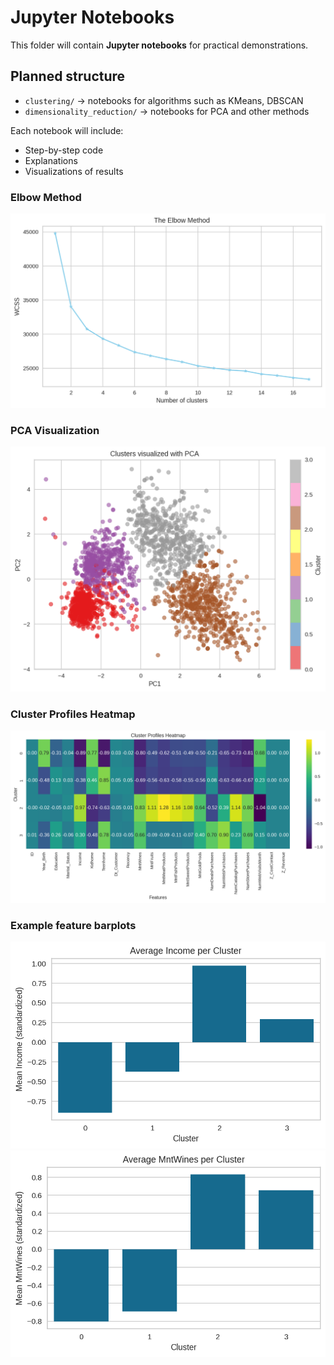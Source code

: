 # Jupyter Notebooks

This folder will contain **Jupyter notebooks** for practical demonstrations.

## Planned structure
- `clustering/` → notebooks for algorithms such as KMeans, DBSCAN
- `dimensionality_reduction/` → notebooks for PCA and other methods

Each notebook will include:
- Step-by-step code
- Explanations
- Visualizations of results

### Elbow Method
![Elbow Method](images/elbow.png)

### PCA Visualization
![PCA Clusters](images/pca_clusters.png)

### Cluster Profiles Heatmap
![Cluster Profiles](images/cluster_profiles_heatmap.png)

### Example feature barplots
![Income by Cluster](images/bar_income.png)
![MntWines by Cluster](images/bar_mntwines.png)
